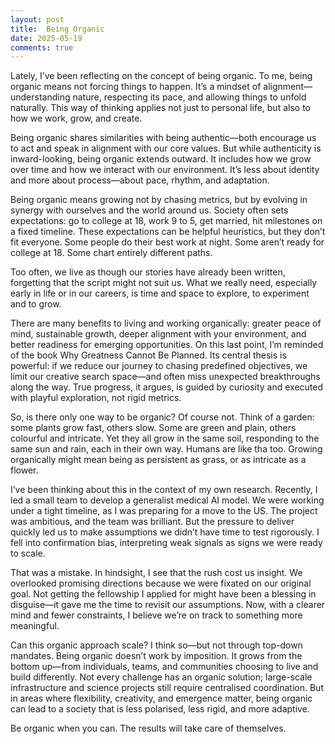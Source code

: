 ```yaml
---
layout: post
title:  Being Organic
date: 2025-05-19
comments: true
---
```


Lately, I’ve been reflecting on the concept of being organic. To me, being organic means not forcing things to happen. It’s a mindset of alignment—understanding nature, respecting its pace, and allowing things to unfold naturally. This way of thinking applies not just to personal life, but also to how we work, grow, and create.

Being organic shares similarities with being authentic—both encourage us to act and speak in alignment with our core values. But while authenticity is inward-looking, being organic extends outward. It includes how we grow over time and how we interact with our environment. It’s less about identity and more about process—about pace, rhythm, and adaptation.

Being organic means growing not by chasing metrics, but by evolving in synergy with ourselves and the world around us. Society often sets expectations: go to college at 18, work 9 to 5, get married, hit milestones on a fixed timeline. These expectations can be helpful heuristics, but they don’t fit everyone. Some people do their best work at night. Some aren’t ready for college at 18. Some chart entirely different paths.

Too often, we live as though our stories have already been written, forgetting that the script might not suit us. What we really need, especially early in life or in our careers, is time and space to explore,  to experiment and to grow.

There are many benefits to living and working organically: greater peace of mind, sustainable growth, deeper alignment with your environment, and better readiness for emerging opportunities. On this last point, I’m reminded of the book Why Greatness Cannot Be Planned. Its central thesis is powerful: if we reduce our journey to chasing predefined objectives, we limit our creative search space—and often miss unexpected breakthroughs along the way. True progress, it argues, is guided by curiosity and executed with playful exploration, not rigid metrics.

So, is there only one way to be organic? Of course not. Think of a garden: some plants grow fast, others slow. Some are green and plain, others colourful and intricate. Yet they all grow in the same soil, responding to the same sun and rain, each in their own way. Humans are like tha too. Growing organically might mean being as persistent as grass, or as intricate as a flower.

I’ve been thinking about this in the context of my own research. Recently, I led a small team to develop a generalist medical AI model. We were working under a tight timeline, as I was preparing for a move to the US. The project was ambitious, and the team was brilliant. But the pressure to deliver quickly led us to make assumptions we didn’t have time to test rigorously. I fell into confirmation bias, interpreting weak signals as signs we were ready to scale.

That was a mistake. In hindsight, I see that the rush cost us insight. We overlooked promising directions because we were fixated on our original goal. Not getting the fellowship I applied for might have been a blessing in disguise—it gave me the time to revisit our assumptions. Now, with a clearer mind and fewer constraints, I believe we’re on track to something more meaningful.

Can this organic approach scale? I think so—but not through top-down mandates. Being organic doesn’t work by imposition. It grows from the bottom up—from individuals, teams, and communities choosing to live and build differently. Not every challenge has an organic solution; large-scale infrastructure and science projects still require centralised coordination. But in areas where flexibility, creativity, and emergence matter, being organic can lead to a society that is less polarised, less rigid, and more adaptive.

Be organic when you can. The results will take care of themselves.
